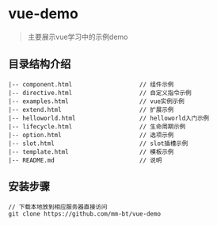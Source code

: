 # vue-demo

> 主要展示vue学习中的示例demo

## 目录结构介绍 ##

	|-- component.html                   // 组件示例
	|-- directive.html                   // 自定义指令示例
	|-- examples.html                    // vue实例示例
	|-- extend.html                      // 扩展示例
	|-- helloworld.html                  // helloworld入门示例
	|-- lifecycle.html                   // 生命周期示例
	|-- option.html                      // 选项示例
	|-- slot.html                        // slot插槽示例
	|-- template.html                    // 模板示例
	|-- README.md                        // 说明

## 安装步骤 ##
	
	// 下载本地放到相应服务器直接访问
	git clone https://github.com/mm-bt/vue-demo

